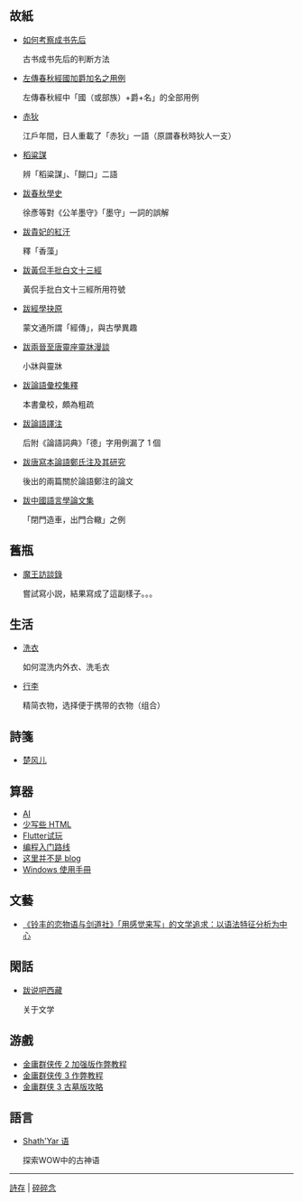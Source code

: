 ## 故紙

- [如何考察成书先后](chengshuxianhou.md)

    古书成书先后的判断方法

- [左傳春秋經國加爵加名之用例](zuozhuan_guo-jue-ming.md)

    左傳春秋經中「國（或部族）+爵+名」的全部用例

- [赤狄](redman.md)

    江戶年間，日人重載了「赤狄」一語（原謂春秋時狄人一支）

- [稻粱謀](daoliangmou.md)

    辨「稻粱謀」、「餬口」二語

- [跋春秋學史](moshou.md)

    徐彥等對《公羊墨守》「墨守」一詞的誤解

- [跋貴妃的紅汗](bidouxiangzao.md)

    釋「香藻」

- [跋黃侃手批白文十三經](huangkanshoupifuhao.md)

    黃侃手批白文十三經所用符號

- [跋經學抉原](jingxuejueyuan.md)

    蒙文通所謂「經傳」，與古學異趣

- [跋兩晉至唐靈座靈牀漫談](xiaochuang.md)

    小牀與靈牀

- [跋論語彙校集釋](lunyu-huijiaojishi.md)

    本書彙校，頗為粗疏

- [跋論語譯注](lunyucidian-patch.md)

   后附《論語詞典》「德」字用例漏了 1 個

- [跋唐寫本論語鄭氏注及其研究](lunyu-zhengzhu.md)

    後出的兩篇關於論語鄭注的論文

- [跋中國語言學論文集](hezhe.md)

    「閉門造車，出門合轍」之例


## 舊瓶

- [魔王訪談錄](evil-interview.md)

    嘗試寫小説，結果寫成了這副樣子。。。

## 生活

- [洗衣](wash-clothes.md)

    如何混洗内外衣、洗毛衣

- [行李](packaging.md)

    精简衣物，选择便于携带的衣物（组合）

## 詩箋

- [楚风儿](chufenger.md)

## 算器

- [AI](ai.md)
- [少写些 HTML](avoid-html.md)
- [Flutter试玩](flutter.md)
- [编程入门路线](learn-programming.md)
- [这里并不是 blog](not-a-blog.md)
- [Windows 使用手冊](windows-handbook.md)

## 文藝

- [《铃丰的恋物语与剑道社》「用感觉来写」的文学追求：以语法特征分析为中心](lingfeng.md)

## 閑話

- [跋说吧西藏](shuoba-xizang.md)

    关于文学

## 游戲

- [金庸群侠传 2 加强版作弊教程](jyqxz2-cheat.md)
- [金庸群侠传 3 作弊教程](jyqxz3-cheat.md)
- [金庸群侠 3 古墓版攻略](jyqxz3-gumu.md)

## 語言

- [Shath'Yar 语](shath-yar.md)

    探索WOW中的古神语

---

[詩存](../poems/README.md) \| [碎碎念](log.md)
